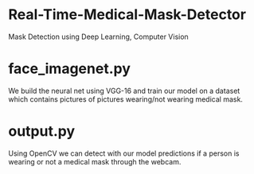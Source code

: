 # Real-Time-Medical-Mask-Detector
Mask Detection using Deep Learning, Computer Vision

# face_imagenet.py
We build the neural net using VGG-16 and train our model on a dataset which contains pictures of pictures wearing/not wearing medical mask.

# output.py
Using OpenCV we can detect with our model predictions if a person is wearing or not a medical mask through the webcam.
